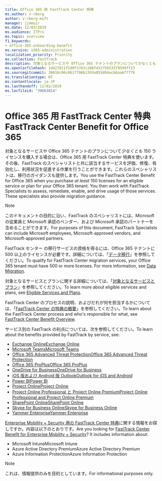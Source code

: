 ```yaml
---
title: Office 365 用 FastTrack Center 特典
ms.author: v-rberg
author: v-rberg-msft
manager: jimmuir
ms.date: 12/03/2019
ms.audience: ITPro
ms.topic: overview
f1_keywords:
- office-365-onboarding-benefit
ms.service: o365-administration
localization_priority: Priority
ms.collection: FastTrack
description: 対象となるサービスや Office 365 テナントのプランについて少なくとも 150 ライセンスを購入する場合は、Office 365 用 FastTrack Center 特典を使います。その後、FastTrack のスペシャリストと共に該当するサービスを評価、修復、有効化し、利用状況を促進する作業を行うことができます。これらのスペシャリストは、移行のガイダンスも提供します。
ms.openlocfilehash: 1d427811f2d9f3763c288f43275653379599ff23
ms.sourcegitcommit: 39616c06c0617700b1393e055894acb6aa6f7776
ms.translationtype: HT
ms.contentlocale: ja-JP
ms.lasthandoff: 12/02/2019
ms.locfileid: "39663014"
---
```

# <a name="fasttrack-center-benefit-for-office-365"></a><span data-ttu-id="ed059-105">Office 365 用 FastTrack Center 特典</span><span class="sxs-lookup"><span data-stu-id="ed059-105">FastTrack Center Benefit for Office 365</span></span>

<span data-ttu-id="ed059-p102">対象となるサービスや Office 365 テナントのプランについて*少なくとも* 150 ライセンスを購入する場合は、Office 365 用 FastTrack Center 特典を使います。その後、FastTrack のスペシャリストと共に該当するサービスを評価、修復、有効化し、利用状況を促進する作業を行うことができます。これらのスペシャリストは、移行のガイダンスも提供します。</span><span class="sxs-lookup"><span data-stu-id="ed059-p102">You use the FastTrack Center Benefit for Office 365 when you purchase  *at least*  150 licenses for an eligible service or plan for your Office 365 tenant. You then work with FastTrack Specialists to assess, remediate, enable, and drive usage of those services. These specialists also provide migration guidance.</span></span> 
  
> [!NOTE]
> <span data-ttu-id="ed059-109">このドキュメントの目的に沿い、FastTrack のスペシャリストには、Microsoft の従業員と Microsoft 承認のベンダー、および Microsoft 承認のパートナーを含めることができます。</span><span class="sxs-lookup"><span data-stu-id="ed059-109">For purposes of this document, FastTrack Specialists can include Microsoft employees, Microsoft-approved vendors, and Microsoft-approved partners.</span></span> 
  
<span data-ttu-id="ed059-p103">FastTrack センター の移行サービスの資格を得るには、Office 365 テナントに 500 以上のライセンスが必要です。詳細については、「[データ移行](O365-data-migration.md)」を参照してください。</span><span class="sxs-lookup"><span data-stu-id="ed059-p103">To qualify for FastTrack Center migration services, your Office 365 tenant must have 500 or more licenses. For more information, see [Data Migration](O365-data-migration.md).</span></span>
  
<span data-ttu-id="ed059-112">対象となるサービスとプランに関する詳細については、「[対象となるサービスとプラン](M365-eligible-services-and-plans.md)」を参照してください。</span><span class="sxs-lookup"><span data-stu-id="ed059-112">To learn more about eligible services and plans, see [Eligible Services and Plans](M365-eligible-services-and-plans.md).</span></span>
  
<span data-ttu-id="ed059-113">FastTrack Center のプロセスの説明、およびだれが何を担当するかについては、「[FastTrack Center の特典の概要](O365-fasttrack-benefit-overview.md)」を参照してください。</span><span class="sxs-lookup"><span data-stu-id="ed059-113">To learn about the FastTrack Center process and who's responsible for what, see [FastTrack Center Benefit Overview](O365-fasttrack-benefit-overview.md).</span></span>

<span data-ttu-id="ed059-114">サービス別の FastTrack の利点については、次を参照してください。</span><span class="sxs-lookup"><span data-stu-id="ed059-114">To learn about the benefits provided by FastTrack by service, see:</span></span>

- [<span data-ttu-id="ed059-115">Exchange Online</span><span class="sxs-lookup"><span data-stu-id="ed059-115">Exchange Online</span></span>](O365-fasttrack-responsibilities.md#exchange-online)
- [<span data-ttu-id="ed059-116">Microsoft Teams</span><span class="sxs-lookup"><span data-stu-id="ed059-116">Microsoft Teams</span></span>](O365-fasttrack-responsibilities.md#microsoft-teams)
- [<span data-ttu-id="ed059-117">Office 365 Advanced Threat Protection</span><span class="sxs-lookup"><span data-stu-id="ed059-117">Office 365 Advanced Threat Protection</span></span>](O365-fasttrack-responsibilities.md#office-365-advanced-threat-protection)
- [<span data-ttu-id="ed059-118">Office 365 ProPlus</span><span class="sxs-lookup"><span data-stu-id="ed059-118">Office 365 ProPlus</span></span>](O365-fasttrack-responsibilities.md#office-365-proplus)
- [<span data-ttu-id="ed059-119">OneDrive for Business</span><span class="sxs-lookup"><span data-stu-id="ed059-119">OneDrive for Business</span></span>](O365-fasttrack-responsibilities.md#onedrive-for-business)
- [<span data-ttu-id="ed059-120">iOS 版および Android 版 Outlook</span><span class="sxs-lookup"><span data-stu-id="ed059-120">Outlook for iOS and Android</span></span>](O365-fasttrack-responsibilities.md#outlook-for-ios-and-android)
- [<span data-ttu-id="ed059-121">Power BI</span><span class="sxs-lookup"><span data-stu-id="ed059-121">Power BI</span></span>](O365-fasttrack-responsibilities.md#power-bi)
- [<span data-ttu-id="ed059-122">Project Online</span><span class="sxs-lookup"><span data-stu-id="ed059-122">Project Online</span></span>](O365-fasttrack-responsibilities.md#project-online)
- [<span data-ttu-id="ed059-123">Project Online Professional と Project Online Premium</span><span class="sxs-lookup"><span data-stu-id="ed059-123">Project Online Professional and Project Online Premium</span></span>](O365-fasttrack-responsibilities.md#project-online-professional-and-project-online-premium)
- [<span data-ttu-id="ed059-124">SharePoint Online</span><span class="sxs-lookup"><span data-stu-id="ed059-124">SharePoint Online</span></span>](O365-fasttrack-responsibilities.md#sharepoint-online)
- [<span data-ttu-id="ed059-125">Skype for Business Online</span><span class="sxs-lookup"><span data-stu-id="ed059-125">Skype for Business Online</span></span>](O365-fasttrack-responsibilities.md#skype-for-business-online)
- [<span data-ttu-id="ed059-126">Yammer Enterprise</span><span class="sxs-lookup"><span data-stu-id="ed059-126">Yammer Enterprise</span></span>](O365-fasttrack-responsibilities.md#yammer-enterprise)
  
<span data-ttu-id="ed059-p104">[Enterprise Mobility + Security 用の FastTrack Center 特典](EMS-fasttrack-benefit-for-EMS.md)に関する情報をお探しですか。内容は以下のとおりです。</span><span class="sxs-lookup"><span data-stu-id="ed059-p104">Are you looking for [FastTrack Center Benefit for Enterprise Mobility + Security](EMS-fasttrack-benefit-for-EMS.md)? It includes information about:</span></span>
  
- <span data-ttu-id="ed059-129">Microsoft Intune</span><span class="sxs-lookup"><span data-stu-id="ed059-129">Microsoft Intune</span></span>    
- <span data-ttu-id="ed059-130">Azure Active Directory Premium</span><span class="sxs-lookup"><span data-stu-id="ed059-130">Azure Active Directory Premium</span></span> 
- <span data-ttu-id="ed059-131">Azure Information Protection</span><span class="sxs-lookup"><span data-stu-id="ed059-131">Azure Information Protection</span></span>
    
> [!NOTE]
> <span data-ttu-id="ed059-132">これは、情報提供のみを目的としています。</span><span class="sxs-lookup"><span data-stu-id="ed059-132">For informational purposes only.</span></span> 
